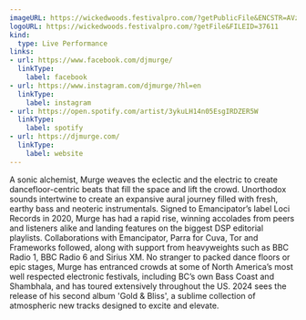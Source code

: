 ```yaml
---
imageURL: https://wickedwoods.festivalpro.com/?getPublicFile&ENCSTR=AVzgvWoqvVXSrfEGlivA
logoURL: https://wickedwoods.festivalpro.com/?getFile&FILEID=37611
kind:
  type: Live Performance
links:
- url: https://www.facebook.com/djmurge/
  linkType:
    label: facebook
- url: https://www.instagram.com/djmurge/?hl=en
  linkType:
    label: instagram
- url: https://open.spotify.com/artist/3ykuLH14n05EsgIRDZER5W
  linkType:
    label: spotify
- url: https://djmurge.com/
  linkType:
    label: website
---
```

A sonic alchemist, Murge weaves the eclectic and the electric to create dancefloor-centric beats that fill the space and lift the crowd. Unorthodox sounds intertwine to create an expansive aural journey filled with fresh, earthy bass and neoteric instrumentals.  Signed to Emancipator’s label Loci Records in 2020, Murge has had a rapid rise, winning accolades from peers and listeners alike and landing features on the biggest DSP editorial playlists. Collaborations with Emancipator, Parra for Cuva, Tor and Frameworks followed, along with support from heavyweights such as BBC Radio 1, BBC Radio 6 and Sirius XM.   No stranger to packed dance floors or epic stages, Murge has entranced crowds at some of North America’s most well respected electronic festivals, including BC’s own Bass Coast and Shambhala, and has toured extensively throughout the US. 2024 sees the release of his second album 'Gold & Bliss', a sublime collection of atmospheric new tracks designed to excite and elevate.